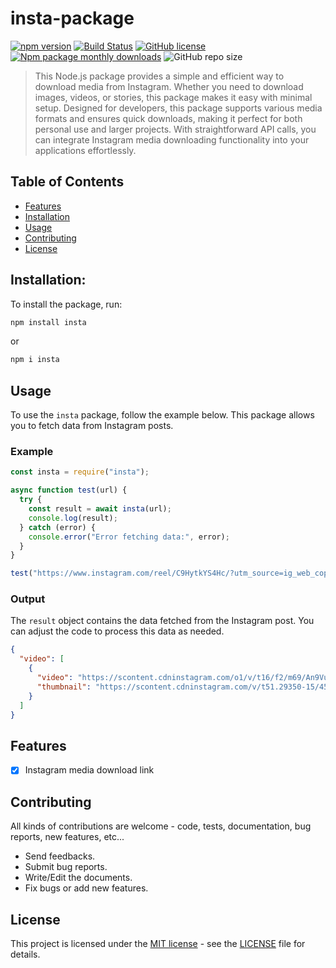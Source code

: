 # insta-package

[![npm version](https://badge.fury.io/js/insta.svg)](https://badge.fury.io/js/insta)
[![Build Status](https://travis-ci.org/gopi2401/insta-package.svg?branch=master)](https://travis-ci.org/gopi2401/insta-package)
[![GitHub license](https://img.shields.io/github/license/gopi2401/insta-package)](https://github.com/gopi2401/insta-package/blob/main/LICENSE)
[![Npm package monthly downloads](https://badgen.net/npm/dm/insta)](https://npmjs.com/package/insta)
![GitHub repo size](https://img.shields.io/github/repo-size/gopi2401/insta-package?style=flat)

<!-- [![Dependencies Status](https://david-dm.org/gopi2401/insta-package/status.svg)](https://david-dm.org/gopi2401/insta-package)
[![Dev Dependencies Status](https://david-dm.org/gopi2401/insta-package/dev-status.svg)](https://david-dm.org/gopi2401/insta-package?type=dev) -->

> This Node.js package provides a simple and efficient way to download media from Instagram. Whether you need to download images, videos, or stories, this package makes it easy with minimal setup. Designed for developers, this package supports various media formats and ensures quick downloads, making it perfect for both personal use and larger projects. With straightforward API calls, you can integrate Instagram media downloading functionality into your applications effortlessly.

## Table of Contents

- [Features](#features)
- [Installation](#installation)
- [Usage](#usage)
- [Contributing](#contributing)
- [License](#license)

## Installation:

To install the package, run:

```bash
npm install insta
```

or

```bash
npm i insta
```

## Usage

To use the `insta` package, follow the example below. This package allows you to fetch data from Instagram posts.

### Example

```javascript
const insta = require("insta");

async function test(url) {
  try {
    const result = await insta(url);
    console.log(result);
  } catch (error) {
    console.error("Error fetching data:", error);
  }
}

test("https://www.instagram.com/reel/C9HytkYS4Hc/?utm_source=ig_web_copy_link");
```

### Output

The `result` object contains the data fetched from the Instagram post. You can adjust the code to process this data as needed.

```json
{
  "video": [
    {
      "video": "https://scontent.cdninstagram.com/o1/v/t16/f2/m69/An9VukWeVHPYEj_QoBTxvf0tfXakKJyWBnztDeTFbQnOgu4XVsGh1Y4xi8ucjLzRFEqnQXom7sn5MSlr01mZbWN3.mp4?efg=eyJxZV9ncm91cHMiOiJbXCJpZ193ZWJfZGVsaXZlcnlfdnRzX290ZlwiXSIsInZlbmNvZGVfdGFnIjoidnRzX3ZvZF91cmxnZW4uY2xpcHMuYzIuMTA4MC5iYXNlbGluZSJ9&_nc_ht=scontent.cdninstagram.com&_nc_cat=111&vs=497431829473320_3124900975&_nc_vs=HBksFQIYOnBhc3N0aHJvdWdoX2V2ZXJzdG9yZS9HQXZCQlJRTXI0ZThmc0FDQUhwU212emZpdTU5YnBSMUFBQUYVAALIAQAVAhg6cGFzc3Rocm91Z2hfZXZlcnN0b3JlL0dBVFAwQnBUU1J0S21NZ0NBSHFCM0hWajJtNEVicV9FQUFBRhUCAsgBACgAGAAbABUAACb%2B7dzD24aXQRUCKAJDMywXQDuQ5WBBiTcYFmRhc2hfYmFzZWxpbmVfMTA4MHBfdjERAHX%2BBwA%3D&_nc_rid=5c862724ed&ccb=9-4&oh=00_AYCg7DV04LknbzJ_Y09ehpcdqt3Jl9gykX2lFieJAjWUJg&oe=668D6CE5&_nc_sid=10d13b",       
      "thumbnail": "https://scontent.cdninstagram.com/v/t51.29350-15/450258777_1528082971118106_3162685055130347958_n.jpg?stp=dst-jpg_e15&_nc_ht=scontent.cdninstagram.com&_nc_cat=1&_nc_ohc=P2DVaf_sZ0IQ7kNvgFSmczi&edm=APs17CUBAAAA&ccb=7-5&oh=00_AYC7b5Dib4CyVhX_h6D1Tb8hZSuKD0fbAfcNcvN78enfaA&oe=66916EA3&_nc_sid=10d13b"
    }
  ]
}
```

## Features

- [x] Instagram media download link

## Contributing

All kinds of contributions are welcome - code, tests, documentation, bug reports, new features, etc...

- Send feedbacks.
- Submit bug reports.
- Write/Edit the documents.
- Fix bugs or add new features.

<!-- ## Security

For information on reporting security vulnerabilities in Node.js, see
[SECURITY.md](./SECURITY.md). -->

## License

This project is licensed under the [MIT license](https://opensource.org/licenses/MIT) - see the [LICENSE](https://github.com/gopi2401/insta-package/blob/HEAD/LICENSE) file for details.

<!-- [Code of Conduct]: https://github.com/nodejs/admin/blob/HEAD/CODE_OF_CONDUCT.md
[Contributing to the project]: CONTRIBUTING.md
[website]: https://nodejs.org/ -->
